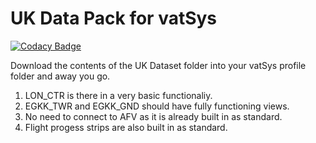 # UK Data Pack for vatSys
[![Codacy Badge](https://app.codacy.com/project/badge/Grade/54cf78067f5240078fc6227daf23c783)](https://www.codacy.com/gh/chssn/uk-dataset/dashboard?utm_source=github.com&amp;utm_medium=referral&amp;utm_content=chssn/uk-dataset&amp;utm_campaign=Badge_Grade)

Download the contents of the UK Dataset folder into your vatSys profile folder and away you go.

  1. LON_CTR is there in a very basic functionaliy.
  2. EGKK_TWR and EGKK_GND should have fully functioning views.
  3. No need to connect to AFV as it is already built in as standard.
  4. Flight progess strips are also built in as standard.
